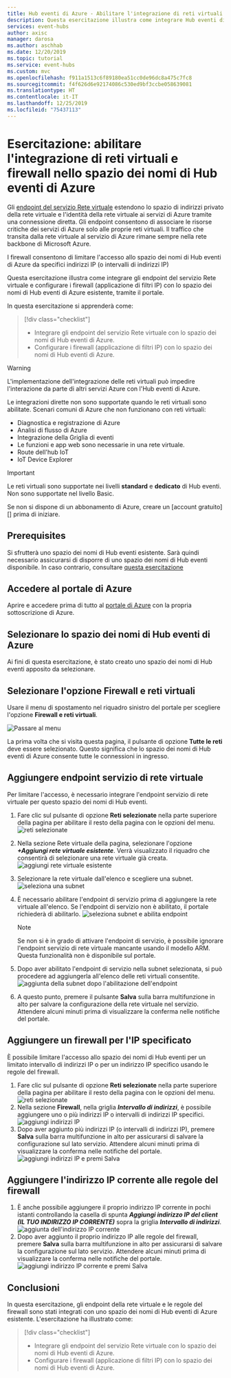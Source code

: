 ```yaml
---
title: Hub eventi di Azure - Abilitare l'integrazione di reti virtuali e firewall
description: Questa esercitazione illustra come integrare Hub eventi di Azure con reti virtuali e firewall per abilitare l'accesso sicuro.
services: event-hubs
author: axisc
manager: darosa
ms.author: aschhab
ms.date: 12/20/2019
ms.topic: tutorial
ms.service: event-hubs
ms.custom: mvc
ms.openlocfilehash: f911a1513c6f89180ea51cc0de96dc8a475c7fc8
ms.sourcegitcommit: f4f626d6e92174086c530ed9bf3ccbe058639081
ms.translationtype: HT
ms.contentlocale: it-IT
ms.lasthandoff: 12/25/2019
ms.locfileid: "75437113"
---
```

# <a name="tutorial-enable-virtual-networks-integration-and-firewalls-on-event-hubs-namespace"></a>Esercitazione: abilitare l'integrazione di reti virtuali e firewall nello spazio dei nomi di Hub eventi di Azure

Gli [endpoint del servizio Rete virtuale](../virtual-network/virtual-network-service-endpoints-overview.md) estendono lo spazio di indirizzi privato della rete virtuale e l'identità della rete virtuale ai servizi di Azure tramite una connessione diretta. Gli endpoint consentono di associare le risorse critiche dei servizi di Azure solo alle proprie reti virtuali. Il traffico che transita dalla rete virtuale al servizio di Azure rimane sempre nella rete backbone di Microsoft Azure.

I firewall consentono di limitare l'accesso allo spazio dei nomi di Hub eventi di Azure da specifici indirizzi IP (o intervalli di indirizzi IP)

Questa esercitazione illustra come integrare gli endpoint del servizio Rete virtuale e configurare i firewall (applicazione di filtri IP) con lo spazio dei nomi di Hub eventi di Azure esistente, tramite il portale.

In questa esercitazione si apprenderà come:
> [!div class="checklist"]
> * Integrare gli endpoint del servizio Rete virtuale con lo spazio dei nomi di Hub eventi di Azure.
> * Configurare i firewall (applicazione di filtri IP) con lo spazio dei nomi di Hub eventi di Azure.

>[!WARNING]
> L'implementazione dell'integrazione delle reti virtuali può impedire l'interazione da parte di altri servizi Azure con l'Hub eventi di Azure.
>
> Le integrazioni dirette non sono supportate quando le reti virtuali sono abilitate.
> Scenari comuni di Azure che non funzionano con reti virtuali:
> * Diagnostica e registrazione di Azure
> * Analisi di flusso di Azure
> * Integrazione della Griglia di eventi
> * Le funzioni e app web sono necessarie in una rete virtuale.
> * Route dell'hub IoT
> * IoT Device Explorer


> [!IMPORTANT]
> Le reti virtuali sono supportate nei livelli **standard** e **dedicato** di Hub eventi. Non sono supportate nel livello Basic.

Se non si dispone di un abbonamento di Azure, creare un [account gratuito][] prima di iniziare.

## <a name="prerequisites"></a>Prerequisites

Si sfrutterà uno spazio dei nomi di Hub eventi esistente. Sarà quindi necessario assicurarsi di disporre di uno spazio dei nomi di Hub eventi disponibile. In caso contrario, consultare [questa esercitazione](./event-hubs-create.md)

## <a name="sign-in-to-the-azure-portal"></a>Accedere al portale di Azure

Aprire e accedere prima di tutto al [portale di Azure][Azure portal] con la propria sottoscrizione di Azure.

## <a name="select-event-hubs-namespace"></a>Selezionare lo spazio dei nomi di Hub eventi di Azure

Ai fini di questa esercitazione, è stato creato uno spazio dei nomi di Hub eventi apposito da selezionare.

## <a name="navigate-to-firewalls-and-virtual-networks-experience"></a>Selezionare l'opzione Firewall e reti virtuali

Usare il menu di spostamento nel riquadro sinistro del portale per scegliere l'opzione **Firewall e reti virtuali**.

  ![Passare al menu](./media/event-hubs-tutorial-vnet-and-firewalls/vnet-firewall-landing-page.png)

  La prima volta che si visita questa pagina, il pulsante di opzione **Tutte le reti** deve essere selezionato. Questo significa che lo spazio dei nomi di Hub eventi di Azure consente tutte le connessioni in ingresso.

## <a name="add-virtual-network-service-endpoint"></a>Aggiungere endpoint servizio di rete virtuale

Per limitare l'accesso, è necessario integrare l'endpoint servizio di rete virtuale per questo spazio dei nomi di Hub eventi.

1. Fare clic sul pulsante di opzione **Reti selezionate** nella parte superiore della pagina per abilitare il resto della pagina con le opzioni del menu.
  ![reti selezionate](./media/event-hubs-tutorial-vnet-and-firewalls/vnet-firewall-selecting-selected-networks.png)
2. Nella sezione Rete virtuale della pagina, selezionare l'opzione ***+Aggiungi rete virtuale esistente***. Verrà visualizzato il riquadro che consentirà di selezionare una rete virtuale già creata.
  ![aggiungi rete virtuale esistente](./media/event-hubs-tutorial-vnet-and-firewalls/vnet-firewall-adding-vnet-from-portal-slide-in-pane.png)
3. Selezionare la rete virtuale dall'elenco e scegliere una subnet.
   ![seleziona una subnet](./media/event-hubs-tutorial-vnet-and-firewalls/vnet-firewall-adding-vnet-from-portal-slide-in-pane-with-subnet-query.png)
4. È necessario abilitare l'endpoint di servizio prima di aggiungere la rete virtuale all'elenco. Se l'endpoint di servizio non è abilitato, il portale richiederà di abilitarlo.
  ![seleziona subnet e abilita endpoint](./media/event-hubs-tutorial-vnet-and-firewalls/vnet-firewall-adding-vnet-from-portal-slide-in-pane-after-enabling.png)
    > [!NOTE]
    > Se non si è in grado di attivare l'endpoint di servizio, è possibile ignorare l'endpoint servizio di rete virtuale mancante usando il modello ARM. Questa funzionalità non è disponibile sul portale.

5. Dopo aver abilitato l'endpoint di servizio nella subnet selezionata, si può procedere ad aggiungerla all'elenco delle reti virtuali consentite.
  ![aggiunta della subnet dopo l'abilitazione dell'endpoint](./media/event-hubs-tutorial-vnet-and-firewalls/vnet-firewall-adding-vnet-from-portal-slide-in-pane-after-adding.png)

6. A questo punto, premere il pulsante **Salva** sulla barra multifunzione in alto per salvare la configurazione della rete virtuale nel servizio. Attendere alcuni minuti prima di visualizzare la conferma nelle notifiche del portale.

## <a name="add-firewall-for-specified-ip"></a>Aggiungere un firewall per l'IP specificato

È possibile limitare l'accesso allo spazio dei nomi di Hub eventi per un limitato intervallo di indirizzi IP o per un indirizzo IP specifico usando le regole del firewall.

1. Fare clic sul pulsante di opzione **Reti selezionate** nella parte superiore della pagina per abilitare il resto della pagina con le opzioni del menu.
  ![reti selezionate](./media/event-hubs-tutorial-vnet-and-firewalls/vnet-firewall-selecting-selected-networks.png)
2. Nella sezione **Firewall**, nella griglia ***Intervallo di indirizzi***, è possibile aggiungere uno o più indirizzi IP o intervalli di indirizzi IP specifici.
  ![aggiungi indirizzi IP](./media/event-hubs-tutorial-vnet-and-firewalls/vnet-firewall-adding-firewall.png)
3. Dopo aver aggiunto più indirizzi IP (o intervalli di indirizzi IP), premere **Salva** sulla barra multifunzione in alto per assicurarsi di salvare la configurazione sul lato servizio. Attendere alcuni minuti prima di visualizzare la conferma nelle notifiche del portale.
  ![aggiungi indirizzi IP e premi Salva](./media/event-hubs-tutorial-vnet-and-firewalls/vnet-firewall-adding-firewall-hitting-save.png)

## <a name="adding-your-current-ip-address-to-the-firewall-rules"></a>Aggiungere l'indirizzo IP corrente alle regole del firewall

1. È anche possibile aggiungere il proprio indirizzo IP corrente in pochi istanti controllando la casella di spunta ***Aggiungi indirizzo IP del client (IL TUO INDIRIZZO IP CORRENTE)*** sopra la griglia ***Intervallo di indirizzi***.
  ![aggiunta dell'indirizzo IP corrente](./media/event-hubs-tutorial-vnet-and-firewalls/vnet-firewall-adding-current-ip-hitting-save.png)
2. Dopo aver aggiunto il proprio indirizzo IP alle regole del firewall, premere **Salva** sulla barra multifunzione in alto per assicurarsi di salvare la configurazione sul lato servizio. Attendere alcuni minuti prima di visualizzare la conferma nelle notifiche del portale.
  ![aggiungi indirizzo IP corrente e premi Salva](./media/event-hubs-tutorial-vnet-and-firewalls/vnet-firewall-adding-current-ip-hitting-save-after-saving.png)

## <a name="conclusion"></a>Conclusioni

In questa esercitazione, gli endpoint della rete virtuale e le regole del firewall sono stati integrati con uno spazio dei nomi di Hub eventi di Azure esistente. L'esercitazione ha illustrato come:
> [!div class="checklist"]
> * Integrare gli endpoint del servizio Rete virtuale con lo spazio dei nomi di Hub eventi di Azure.
> * Configurare i firewall (applicazione di filtri IP) con lo spazio dei nomi di Hub eventi di Azure.


[Azure portal]: https://portal.azure.com/

